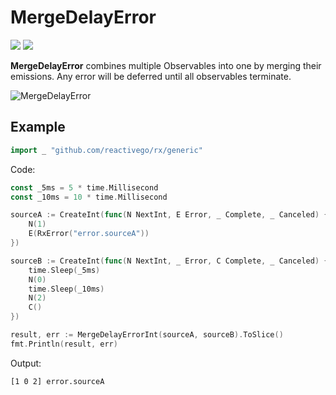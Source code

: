# MergeDelayError

[![](../../../assets/godev.svg?raw=true)](https://pkg.go.dev/github.com/reactivego/rx/test/MergeDelayError#section-documentation)
[![](../../../assets/rx.svg?raw=true)](http://reactivex.io/documentation/operators/merge.html)

**MergeDelayError** combines multiple Observables into one by merging their emissions.
Any error will be deferred until all observables terminate.

![MergeDelayError](../../../assets/MergeDelayError.svg?raw=true)

## Example
```go
import _ "github.com/reactivego/rx/generic"
```
Code:
```go
const _5ms = 5 * time.Millisecond
const _10ms = 10 * time.Millisecond

sourceA := CreateInt(func(N NextInt, E Error, _ Complete, _ Canceled) {
	N(1)
	E(RxError("error.sourceA"))
})

sourceB := CreateInt(func(N NextInt, _ Error, C Complete, _ Canceled) {
	time.Sleep(_5ms)
	N(0)
	time.Sleep(_10ms)
	N(2)
	C()
})

result, err := MergeDelayErrorInt(sourceA, sourceB).ToSlice()
fmt.Println(result, err)
```
Output:
```
[1 0 2] error.sourceA
```
